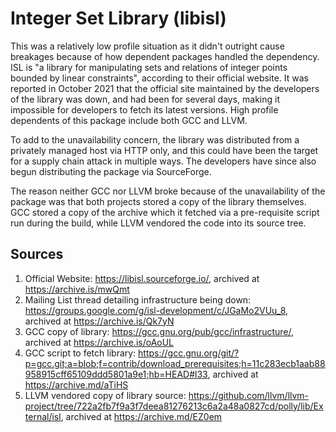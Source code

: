 # Integer Set Library (libisl)

This was a relatively low profile situation as it didn't outright cause breakages because of how dependent packages handled the dependency. ISL is "a library for manipulating sets and relations of integer points bounded by linear constraints", according to their official website. It was reported in October 2021 that the official site maintained by the developers of the library was down, and had been for several days, making it impossible for developers to fetch its latest versions. High profile dependents of this package include both GCC and LLVM.

To add to the unavailability concern, the library was distributed from a privately managed host via HTTP only, and this could have been the target for a supply chain attack in multiple ways. The developers have since also begun distributing the package via SourceForge.

The reason neither GCC nor LLVM broke because of the unavailability of the package was that both projects stored a copy of the library themselves. GCC stored a copy of the archive which it fetched via a pre-requisite script run during the build, while LLVM vendored the code into its source tree.

## Sources

1. Official Website: https://libisl.sourceforge.io/, archived at https://archive.is/mwQmt
2. Mailing List thread detailing infrastructure being down: https://groups.google.com/g/isl-development/c/JGaMo2VUu_8, archived at https://archive.is/Qk7yN
3. GCC copy of library: https://gcc.gnu.org/pub/gcc/infrastructure/, archived at https://archive.is/oAoUL
4. GCC script to fetch library: https://gcc.gnu.org/git/?p=gcc.git;a=blob;f=contrib/download_prerequisites;h=11c283ecb1aab88958915cff65109ddd5801a9e1;hb=HEAD#l33, archived at https://archive.md/aTiHS
5. LLVM vendored copy of library source: https://github.com/llvm/llvm-project/tree/722a2fb7f9a3f7deea81276213c6a2a48a0827cd/polly/lib/External/isl, archived at https://archive.md/EZ0em
